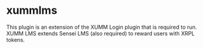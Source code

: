 # xummlms
This plugin is an extension of the XUMM Login plugin that is required to run. XUMM LMS extends Sensei LMS (also required) to reward users with XRPL tokens.
